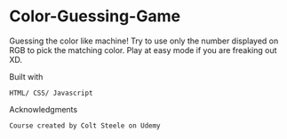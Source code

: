 # Color-Guessing-Game
Guessing the color like machine! Try to use only the number displayed on RGB to pick the matching color. Play at easy mode if you are freaking out XD.

Built with
	
	HTML/ CSS/ Javascript
	
Acknowledgments

	Course created by Colt Steele on Udemy
